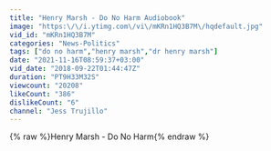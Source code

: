 ```yaml
---
title: "Henry Marsh - Do No Harm Audiobook"
image: "https:\/\/i.ytimg.com\/vi\/mKRn1HQ3B7M\/hqdefault.jpg"
vid_id: "mKRn1HQ3B7M"
categories: "News-Politics"
tags: ["do no harm","henry marsh","dr henry marsh"]
date: "2021-11-16T08:59:37+03:00"
vid_date: "2018-09-22T01:44:47Z"
duration: "PT9H33M32S"
viewcount: "20208"
likeCount: "386"
dislikeCount: "6"
channel: "Jess Trujillo"
---
```

{% raw %}Henry Marsh - Do No Harm{% endraw %}
